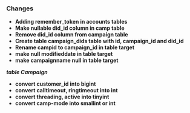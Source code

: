 ### Changes

- **Adding remember_token in accounts tables**
- **Make nullable did_id column in camp table**
- **Remove did_id column from campaign table**
- **Create table campaign_dids table with id, campaign_id and did_id**
- **Rename campid to campaign_id in table target**
- **make null modifieddate in table target**
- **make campaignname null in table target**

***table Campaign***
- **convert customer_id into bigint**
- **convert calltimeout, ringtimeout into int**
- **convert threading, active into tinyint**
- **convert camp-mode into smallint or int**

